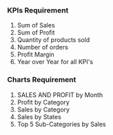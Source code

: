 ### KPIs Requirement
1. Sum of Sales
2. Sum of Profit
3. Quantity of products sold
4. Number of orders
5. Profit Margin
6. Year over Year for all KPI's

### Charts Requirement
1. SALES AND PROFIT by Month
2. Profit by Category
3. Sales by Category
4. Sales by States
5. Top 5 Sub-Categories by Sales